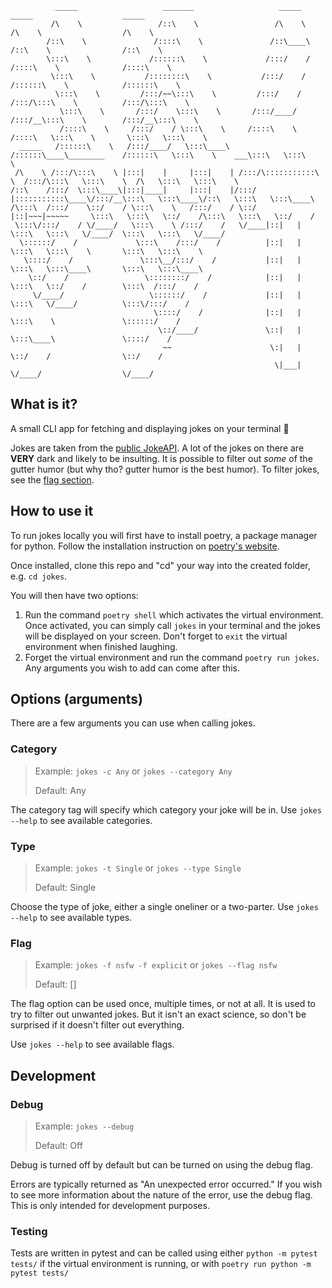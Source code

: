 ```
          _____                   _______                   _____                    _____                    _____          
         /\    \                 /::\    \                 /\    \                  /\    \                  /\    \         
        /::\    \               /::::\    \               /::\____\                /::\    \                /::\    \        
        \:::\    \             /::::::\    \             /:::/    /               /::::\    \              /::::\    \       
         \:::\    \           /::::::::\    \           /:::/    /               /::::::\    \            /::::::\    \      
          \:::\    \         /:::/~~\:::\    \         /:::/    /               /:::/\:::\    \          /:::/\:::\    \     
           \:::\    \       /:::/    \:::\    \       /:::/____/               /:::/__\:::\    \        /:::/__\:::\    \    
           /::::\    \     /:::/    / \:::\    \     /::::\    \              /::::\   \:::\    \       \:::\   \:::\    \   
  _____   /::::::\    \   /:::/____/   \:::\____\   /::::::\____\________    /::::::\   \:::\    \    ___\:::\   \:::\    \  
 /\    \ /:::/\:::\    \ |:::|    |     |:::|    | /:::/\:::::::::::\    \  /:::/\:::\   \:::\    \  /\   \:::\   \:::\    \ 
/::\    /:::/  \:::\____\|:::|____|     |:::|    |/:::/  |:::::::::::\____\/:::/__\:::\   \:::\____\/::\   \:::\   \:::\____\
/\:::\  /:::/    \::/    / \:::\    \   /:::/    / \::/   |::|~~~|~~~~~     \:::\   \:::\   \::/    /\:::\   \:::\   \::/    /
 \:::\/:::/    / \/____/   \:::\    \ /:::/    /   \/____|::|   |           \:::\   \:::\   \/____/  \:::\   \:::\   \/____/ 
  \::::::/    /             \:::\    /:::/    /          |::|   |            \:::\   \:::\    \       \:::\   \:::\    \     
   \::::/    /               \:::\__/:::/    /           |::|   |             \:::\   \:::\____\       \:::\   \:::\____\    
    \::/    /                 \::::::::/    /            |::|   |              \:::\   \::/    /        \:::\  /:::/    /    
     \/____/                   \::::::/    /             |::|   |               \:::\   \/____/          \:::\/:::/    /     
                                \::::/    /              |::|   |                \:::\    \               \::::::/    /      
                                 \::/____/               \::|   |                 \:::\____\               \::::/    /       
                                  ~~                      \:|   |                  \::/    /                \::/    /        
                                                           \|___|                   \/____/                  \/____/  
```

## What is it?

A small CLI app for fetching and displaying jokes on your terminal :clown_face:

Jokes are taken from the [public JokeAPI](https://v2.jokeapi.dev/). A lot of the jokes on there are **VERY** dark and likely to be insulting. It is possible to filter out *some* of the gutter humor (but why tho? gutter humor is the best humor). To filter jokes, see the [flag section](#Flag).

## How to use it

To run jokes locally you will first have to install poetry, a package manager for python. Follow the installation instruction on [poetry's website](https://python-poetry.org/docs/).

Once installed, clone this repo and "cd" your way into the created folder, e.g. `cd jokes`.

You will then have two options:

1. Run the command `poetry shell` which activates the virtual environment. Once activated, you can simply call `jokes` in your terminal and the jokes will be displayed on your screen. Don't forget to `exit` the virtual environment when finished laughing.
2. Forget the virtual environment and run the command `poetry run jokes`. Any arguments you wish to add can come after this.

## Options (arguments)

There are a few arguments you can use when calling jokes.

### Category

> Example: `jokes -c Any` or `jokes --category Any`
>
> Default: Any

The category tag will specify which category your joke will be in. Use `jokes --help` to see available categories.

### Type

> Example: `jokes -t Single` or `jokes --type Single`
>
> Default: Single

Choose the type of joke, either a single oneliner or a two-parter. Use `jokes --help` to see available types.

### Flag

> Example: `jokes -f nsfw -f explicit` or `jokes --flag nsfw`
>
> Default: []

The flag option can be used once, multiple times, or not at all. It is used to try to filter out unwanted jokes. But it isn't an exact science, so don't be surprised if it doesn't filter out everything.

Use `jokes --help` to see available flags.

## Development

### Debug

> Example: `jokes --debug`
>
> Default: Off

Debug is turned off by default but can be turned on using the debug flag. 

Errors are typically returned as "An unexpected error occurred." If you wish to see more information about the nature of the error, use the debug flag. This is only intended for development purposes.

### Testing

Tests are written in pytest and can be called using either `python -m pytest tests/` if the virtual environment is running, or with `poetry run python -m pytest tests/`
